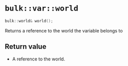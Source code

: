 # `bulk::var::world`

```cpp
bulk::world& world();
```

Returns a reference to the world the variable belongs to

## Return value

- A reference to the world.
